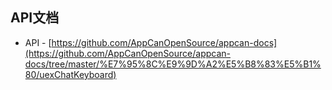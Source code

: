 
API文档
-------------------------------------------------------------
  * API - [https://github.com/AppCanOpenSource/appcan-docs](https://github.com/AppCanOpenSource/appcan-docs/tree/master/%E7%95%8C%E9%9D%A2%E5%B8%83%E5%B1%80/uexChatKeyboard)
